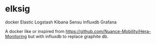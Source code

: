 # elksig
docker Elastic Logstash Kibana Sensu Influxdb Grafana

A docker like or inspired from https://github.com/Nuance-Mobility/Hera-Monitoring but with influxdb to replace graphite db.




